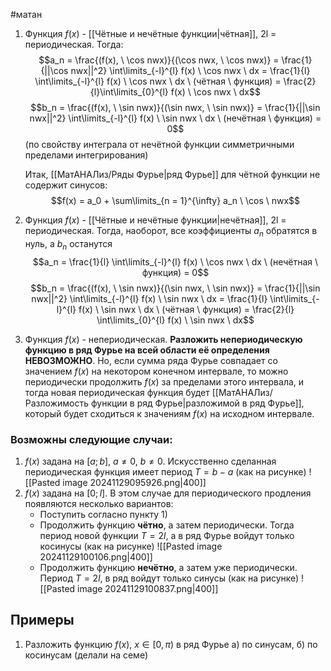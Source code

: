 #матан 
1. Функция $f(x)$ - [[Чётные и нечётные функции|чётная]], 2l = периодическая. Тогда:
	$$a_n = \frac{(f(x), \ \cos nwx)}{(\cos nwx, \ \cos nwx)} = \frac{1}{||\cos nwx||^2} \int\limits_{-l}^{l} f(x) \ \cos nwx \ dx = \frac{1}{l} \int\limits_{-l}^{l} f(x) \ \cos nwx \ dx \ (чётная \ функция) = \frac{2}{l}\int\limits_{0}^{l} f(x) \ \cos nwx \ dx$$
	$$b_n = \frac{(f(x), \ \sin nwx)}{(\sin nwx, \ \sin nwx)} = \frac{1}{||\sin nwx||^2} \int\limits_{-l}^{l} f(x) \ \sin nwx \ dx \ (нечётная \ функция) = 0$$ (по свойству интеграла от нечётной функции  симметричными пределами интегрирования)
	
	Итак, [[МатАНАЛиз/Ряды Фурье|ряд Фурье]] для чётной функции не содержит синусов:
	$$f(x) = a_0 + \sum\limits_{n = 1}^{\infty} a_n \ \cos \ nwx$$
2. Функция $f(x)$ - [[Чётные и нечётные функции|нечётная]], 2l = периодическая. Тогда, наоборот, все коэффициенты $a_n$ обратятся в нуль, а $b_n$ останутся
	$$a_n = \frac{1}{l} \int\limits_{-l}^{l} f(x) \ \cos nwx \ dx \ (нечётная \ функция) = 0$$
	$$b_n = \frac{(f(x), \ \sin nwx)}{(\sin nwx, \ \sin nwx)} = \frac{1}{||\sin nwx||^2} \int\limits_{-l}^{l} f(x) \ \sin nwx \ dx = \frac{1}{l} \int\limits_{-l}^{l} f(x) \ \sin nwx \ dx \ (чётная \ функция) = \frac{2}{l} \int\limits_{0}^{l} f(x) \ \sin nwx \ dx$$
3. Функция $f(x)$ - непериодическая. **Разложить непериодическую функцию в ряд Фурье на всей области её определения НЕВОЗМОЖНО**. Но, если сумма ряда Фурье совпадает со значением $f(x)$ на некотором конечном интервале, то можно периодически продолжить $f(x)$ за пределами этого интервала, и тогда новая периодическая функция будет [[МатАНАЛиз/Разложимость функции в ряд Фурье|разложимой в ряд Фурье]], который будет сходиться к значениям $f(x)$ на исходном интервале.
	
### Возможны следующие случаи:
1) $f(x)$ задана на $[a; b], \ a \neq 0, \ b \neq 0$. Искусственно сделанная периодическая функция имеет период $T = b - a$ (как на рисунке)
	![[Pasted image 20241129095926.png|400]]
2) $f(x)$ задана на $[0; l]$. В этом случае для периодического продления появляются несколько вариантов:
	- Поступить согласно пункту 1)
	- Продолжить функцию **чётно**, а затем периодически. Тогда период новой функции $T = 2l$, а в ряд Фурье войдут только косинусы (как на рисунке)
		![[Pasted image 20241129100106.png|400]]
	- Продолжить функцию **нечётно**, а затем уже периодически. Период $T = 2l$, в ряд войдут только синусы (как на рисунке)
		![[Pasted image 20241129100837.png|400]]

## Примеры
1. Разложить функцию $f(x), \ x \in [0, \pi)$ в ряд Фурье а) по синусам, б) по косинусам (делали на семе)